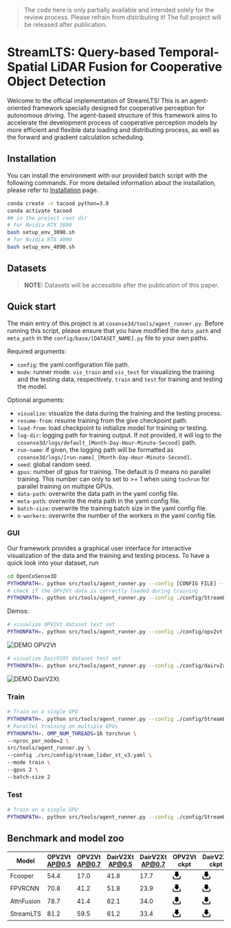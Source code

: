 > The code here is only partially available and intended solely for the review process. Please refrain from distributing it! The full project will be released after publication.

# StreamLTS: Query-based Temporal-Spatial LiDAR Fusion for Cooperative Object Detection
Welcome to the official implementation of StreamLTS! This is an agent-oriented framework specially designed for cooperative perception for autonomous driving.
The agent-based structure of this framework aims to accelerate the development process of cooperative perception models by 
more efficient and flexible data loading and distributing process, as well as the forward and gradient calculation scheduling.

## Installation
You can install the environment with our provided batch script with the following commands. 
For more detailed information about the installation, please refer to [Installation](docs/md/installation.md) page.
```bash
conda create -n tacood python=3.8
conda activate tacood
## in the project root dir
# for Nvidia RTX 3090
bash setup_env_3090.sh
# for Nvidia RTX 4090
bash setup_env_4090.sh
```

## Datasets
> **NOTE:** 
> Datasets will be accessible after the publication of this paper.

## Quick start
The main entry of this project is at ```cosense3d/tools/agent_runner.py```. 
Before running this script, please ensure that you have modified the 
`data_path` and `meta_path` in the `config/base/[DATASET_NAME].py` file to your own paths.

Required arguments: 
- ```config```: the yaml configuration file path.
- ```mode```: runner mode. ```vis_train``` and ```vis_test``` for visualizing the training and the testing data, respectively. 
```train``` and ```test``` for training and testing the model.

Optional arguments:
- ```visualize```: visualize the data during the training and the testing process.
- ```resume-from```: resume training from the give checkpoint path.
- ```load-from```: load checkpoint to initialize model for training or testing.
- ```log-dir```: logging path for training output. If not provided, it will log to the 
```cosense3d/logs/default_[Month-Day-Hour-Minute-Second]``` path.
- ```run-name```: if given, the logging path will be formatted as ```cosense3d/logs/[run-name]_[Month-Day-Hour-Minute-Second]```.
- ```seed```: global random seed.
- ```gpus```: number of gpus for training. The default is 0 means no parallel training. This number can only to set to >= 1 
when using ```tochrun``` for parallel training on multiple GPUs.
- ```data-path```: overwrite the data path in the yaml config file.
- ```meta-path```: overwrite the meta path in the yaml config file.
- ```batch-size```: overwrite the training batch size in the yaml config file.
- ```n-workers```: overwrite the number of the workers in the yaml config file.

### GUI
Our framework provides a graphical user interface for interactive visualization of the data and the training and testing process.
To have a quick look into your dataset, run 
```bash
cd OpenCoSense3D 
PYTHONPATH=. python src/tools/agent_runner.py --config [CONFIG FILE] --mode [vis_train | vis_test]
# check if the OPV2Vt data is correctly loaded during training
PYTHONPATH=. python src/tools/agent_runner.py --config ./config/StreamLTS_opv2vt.yaml --mode train --visualize

```
Demos:
```bash
# visualize OPV2Vt dataset test set
PYTHONPATH=. python src/tools/agent_runner.py --config ./config/opv2vt.yaml --mode vis_test
```
![DEMO OPV2Vt](docs/_static/opv2vt.gif)

```bash
# visualize DairV2Xt dataset test set
PYTHONPATH=. python src/tools/agent_runner.py --config ./config/dairv2xt.yaml --mode vis_test
```
![DEMO DairV2Xt](docs/_static/dairv2xt.gif)

### Train
```bash
# Train on a single GPU
PYTHONPATH=. python src/tools/agent_runner.py --config ./config/StreamLTS_opv2vt.yaml --mode train --run-name sLTS-opv2vt
# Parallel training on multiple GPUs
PYTHONPATH=. OMP_NUM_THREADS=16 torchrun \
--nproc_per_node=2 \
src/tools/agent_runner.py \
--config ./src/config/stream_lidar_st_v3.yaml \
--mode train \
--gpus 2 \
--batch-size 2
```
### Test
```bash
# Train on a single GPU
PYTHONPATH=. python src/tools/agent_runner.py --config ./config/StreamLTS_opv2vt.yaml --mode test --load-from path/to/ckpt.pth
```
## Benchmark and model zoo

| Model      | OPV2Vt AP@0.5 | OPV2Vt AP@0.7 | DairV2Xt AP@0.5 | DairV2Xt AP@0.7 | OPV2Vt ckpt                                                                                     | DairV2Xt ckpt                                                                                     |
|------------|---------------|---------------|-----------------|-----------------|-------------------------------------------------------------------------------------------------|---------------------------------------------------------------------------------------------------|
| Fcooper    | 54.4          | 17.0          | 41.8            | 17.7            | [<img src="./docs/_static/download.png" alt="drawing" width="20" />](https://will_be_available) | [<img src="./docs/_static/download.png" alt="drawing" width="20"/>](https://will_be_available)    |
| FPVRCNN    | 70.8          | 41.2          | 51.8            | 23.9            | [<img src="./docs/_static/download.png" alt="drawing" width="20"/>](https://will_be_available)  | [<img src="./docs/_static/download.png" alt="drawing" width="20"/>](https://will_be_available)    |
| AttnFusion | 78.7          | 41.4          | 62.1            | 34.0            | [<img src="./docs/_static/download.png" alt="drawing" width="20"/>](https://will_be_available)  | [<img src="./docs/_static/download.png" alt="drawing" width="20"/>](https://will_be_available)    |
| StreamLTS  | 81.2          | 59.5          | 61.2            | 33.4            | [<img src="./docs/_static/download.png" alt="drawing" width="20"/>](https://will_be_available)  | [<img src="./docs/_static/download.png" alt="drawing" width="20"/>](https://will_be_available)    | 
